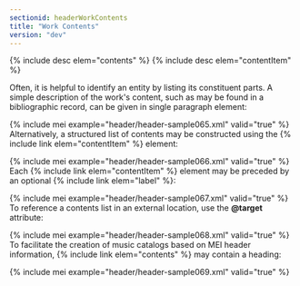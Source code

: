 ```yaml
---
sectionid: headerWorkContents
title: "Work Contents"
version: "dev"
---
```




{% include desc elem="contents" %}
{% include desc elem="contentItem" %}




Often, it is helpful to identify an entity by listing its constituent parts. A simple
description of the work's content, such as may be found in a bibliographic record,
can be
given in single paragraph element:

{% include mei example="header/header-sample065.xml" valid="true" %}
Alternatively, a structured list of contents may be constructed using the {% include link elem="contentItem" %} element:

{% include mei example="header/header-sample066.xml" valid="true" %}
Each {% include link elem="contentItem" %} element may be preceded by an optional {% include link elem="label" %}:

{% include mei example="header/header-sample067.xml" valid="true" %}
To reference a contents list in an external location, use the **@target**
attribute:

{% include mei example="header/header-sample068.xml" valid="true" %}
To facilitate the creation of music catalogs based on MEI header information, {% include link elem="contents" %} may contain a heading:

{% include mei example="header/header-sample069.xml" valid="true" %}
